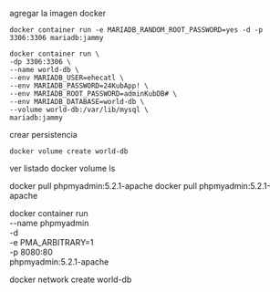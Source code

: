 
agregar la imagen docker
```
docker container run -e MARIADB_RANDOM_ROOT_PASSWORD=yes -d -p 3306:3306 mariadb:jammy
```

```
docker container run \
-dp 3306:3306 \
--name world-db \
--env MARIADB_USER=ehecatl \
--env MARIADB_PASSWORD=24KubApp! \
--env MARIADB_ROOT_PASSWORD=adminKubDB# \
--env MARIADB_DATABASE=world-db \
--volume world-db:/var/lib/mysql \
mariadb:jammy
```

crear persistencia 
```
docker volume create world-db
```

ver listado 
docker volume ls

docker pull phpmyadmin:5.2.1-apache
docker pull phpmyadmin:5.2.1-apache

docker container run \
--name phpmyadmin \
-d \
-e PMA_ARBITRARY=1 \
-p 8080:80 \
phpmyadmin:5.2.1-apache


docker network create world-db